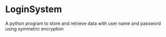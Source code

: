 # LoginSystem
A python program to store and retrieve data with user name and password using symmetric encryption
